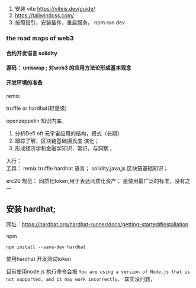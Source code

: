 1. 安装 vite https://vitejs.dev/guide/
2. https://tailwindcss.com/
3. 按照指引，安装插件，重启服务， npm run dev

### the road maps of web3

#### 合约开发语言 solidity

#### 源码： uniswap ; 对web3 的应用方法论形成基本观念

#### 开发环境的准备

remix 

 truffle or hardhat(轻量级)

openzeppelin 知识内库，

1. 分析Defi nft 元宇宙应用的结构，模式（长期）
2. 跟踪了解，区块链基础摄氏度 演化；
3. 形成经济学和金融学知识，常识，与洞察；

入行：     
工具： remix truffle hardhat 
语言； solidity,java,js
区块链基础知识；

erc20 规范：
同质化token,用于表达同质化资产；
是使用最广泛的标准，没有之一



## 安装 hardhat;
网址：https://hardhat.org/hardhat-runner/docs/getting-started#installation

npm 
```
npm install --save-dev hardhat
```

使用hardhat 开发测试token

目前使用node js 执行命令会报 `You are using a version of Node.js that is not supported, and it may work incorrectly, ` 其实没问题， 
